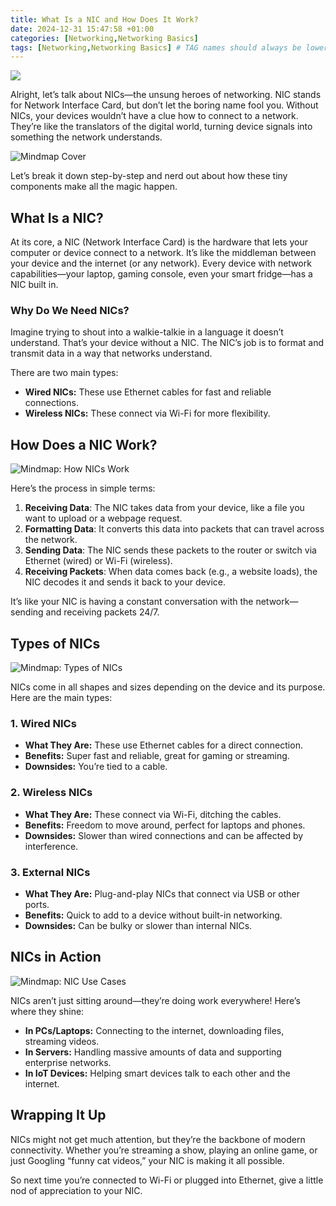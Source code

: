 ```yaml
---
title: What Is a NIC and How Does It Work? 
date: 2024-12-31 15:47:58 +01:00
categories: [Networking,Networking Basics]
tags: [Networking,Networking Basics] # TAG names should always be lowercase
---
```


![](https://raw.githubusercontent.com/secusavvy/secusavvy.github.io/refs/heads/master/assets/Posts_img/Networking/3/what-is-nic-network-interface-card-wired-network-interface-card-6e4b918325e615a4.jpg)  

Alright, let’s talk about NICs—the unsung heroes of networking. NIC stands for Network Interface Card, but don’t let the boring name fool you. Without NICs, your devices wouldn’t have a clue how to connect to a network. They’re like the translators of the digital world, turning device signals into something the network understands.  

![Mindmap Cover](https://raw.githubusercontent.com/secusavvy/secusavvy.github.io/refs/heads/master/assets/Posts_img/Networking/3/What%20Is%20a%20NIC.png)

Let’s break it down step-by-step and nerd out about how these tiny components make all the magic happen.  

## What Is a NIC?  

At its core, a NIC (Network Interface Card) is the hardware that lets your computer or device connect to a network. It’s like the middleman between your device and the internet (or any network). Every device with network capabilities—your laptop, gaming console, even your smart fridge—has a NIC built in.  

### Why Do We Need NICs?  
Imagine trying to shout into a walkie-talkie in a language it doesn’t understand. That’s your device without a NIC. The NIC’s job is to format and transmit data in a way that networks understand.  

There are two main types:  
- **Wired NICs:** These use Ethernet cables for fast and reliable connections.  
- **Wireless NICs:** These connect via Wi-Fi for more flexibility.  

## How Does a NIC Work?  

![Mindmap: How NICs Work](https://raw.githubusercontent.com/secusavvy/secusavvy.github.io/refs/heads/master/assets/Posts_img/Networking/3/How%20Does%20a%20NIC%20Work.png)  

Here’s the process in simple terms:  

1. **Receiving Data**: The NIC takes data from your device, like a file you want to upload or a webpage request.  
2. **Formatting Data**: It converts this data into packets that can travel across the network.  
3. **Sending Data**: The NIC sends these packets to the router or switch via Ethernet (wired) or Wi-Fi (wireless).  
4. **Receiving Packets**: When data comes back (e.g., a website loads), the NIC decodes it and sends it back to your device.  

It’s like your NIC is having a constant conversation with the network—sending and receiving packets 24/7.  

## Types of NICs  

![Mindmap: Types of NICs](https://raw.githubusercontent.com/secusavvy/secusavvy.github.io/refs/heads/master/assets/Posts_img/Networking/3/Types%20of%20NICs.png)  

NICs come in all shapes and sizes depending on the device and its purpose. Here are the main types:  

### 1. Wired NICs  
- **What They Are:** These use Ethernet cables for a direct connection.  
- **Benefits:** Super fast and reliable, great for gaming or streaming.  
- **Downsides:** You’re tied to a cable.  

### 2. Wireless NICs  
- **What They Are:** These connect via Wi-Fi, ditching the cables.  
- **Benefits:** Freedom to move around, perfect for laptops and phones.  
- **Downsides:** Slower than wired connections and can be affected by interference.  

### 3. External NICs  
- **What They Are:** Plug-and-play NICs that connect via USB or other ports.  
- **Benefits:** Quick to add to a device without built-in networking.  
- **Downsides:** Can be bulky or slower than internal NICs.  

## NICs in Action  

![Mindmap: NIC Use Cases](https://github.com/secusavvy/secusavvy.github.io/blob/master/assets/Posts_img/Networking/3/NIC%20Use%20Cases.png)  

NICs aren’t just sitting around—they’re doing work everywhere! Here’s where they shine:  

- **In PCs/Laptops:** Connecting to the internet, downloading files, streaming videos.  
- **In Servers:** Handling massive amounts of data and supporting enterprise networks.  
- **In IoT Devices:** Helping smart devices talk to each other and the internet.  

## Wrapping It Up  

NICs might not get much attention, but they’re the backbone of modern connectivity. Whether you’re streaming a show, playing an online game, or just Googling “funny cat videos,” your NIC is making it all possible.  

So next time you’re connected to Wi-Fi or plugged into Ethernet, give a little nod of appreciation to your NIC.
